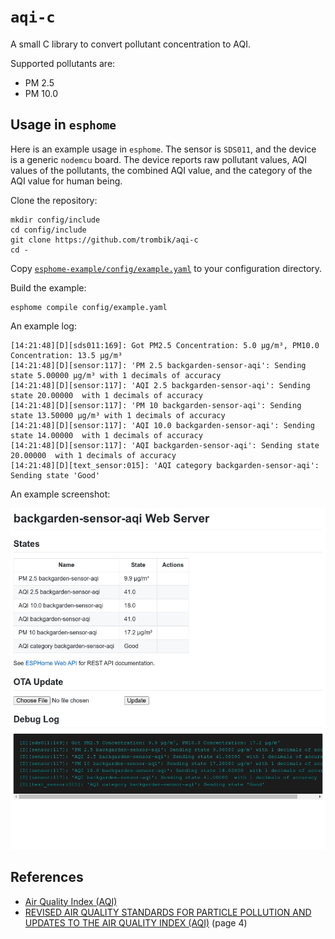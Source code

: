 # `aqi-c`

A small C library to convert pollutant concentration to AQI.

Supported pollutants are:

- PM 2.5
- PM 10.0

## Usage in `esphome`

Here is an example usage in `esphome`. The sensor is `SDS011`, and the device
is a generic `nodemcu` board. The device reports raw pollutant values, AQI
values of the pollutants, the combined AQI value, and the category of the AQI
value for human being.

Clone the repository:

```console
mkdir config/include
cd config/include
git clone https://github.com/trombik/aqi-c
cd -
```
Copy [`esphome-example/config/example.yaml`](esphome-example/config/example.yaml)
to your configuration directory.

Build the example:

```console
esphome compile config/example.yaml
```

An example log:

```console
[14:21:48][D][sds011:169]: Got PM2.5 Concentration: 5.0 µg/m³, PM10.0 Concentration: 13.5 µg/m³
[14:21:48][D][sensor:117]: 'PM 2.5 backgarden-sensor-aqi': Sending state 5.00000 µg/m³ with 1 decimals of accuracy
[14:21:48][D][sensor:117]: 'AQI 2.5 backgarden-sensor-aqi': Sending state 20.00000  with 1 decimals of accuracy
[14:21:48][D][sensor:117]: 'PM 10 backgarden-sensor-aqi': Sending state 13.50000 µg/m³ with 1 decimals of accuracy
[14:21:48][D][sensor:117]: 'AQI 10.0 backgarden-sensor-aqi': Sending state 14.00000  with 1 decimals of accuracy
[14:21:48][D][sensor:117]: 'AQI backgarden-sensor-aqi': Sending state 20.00000  with 1 decimals of accuracy
[14:21:48][D][text_sensor:015]: 'AQI category backgarden-sensor-aqi': Sending state 'Good'
```

An example screenshot:

![screenshot of the web server](assets/web.png)


## References

* [Air Quality Index (AQI)](https://www.epa.gov/sites/default/files/2014-05/documents/zell-aqi.pdf)
* [REVISED AIR QUALITY STANDARDS FOR PARTICLE POLLUTION AND UPDATES TO THE AIR QUALITY INDEX (AQI)](https://www.epa.gov/sites/default/files/2016-04/documents/2012_aqi_factsheet.pdf) (page 4)
